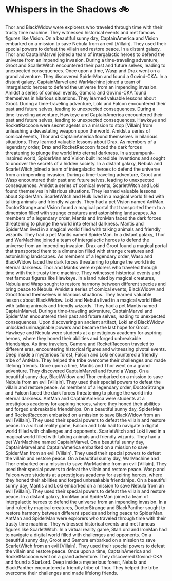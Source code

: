 # Whispers in the Shadows :bike: 

Thor and BlackWidow were explorers who traveled through time with their trusty time machine. They witnessed historical events and met famous figures like Vision.
On a beautiful sunny day, CaptainAmerica and Vision embarked on a mission to save Nebula from an evil [Villain]. They used their special powers to defeat the villain and restore peace.
In a distant galaxy, Thor and CaptainMarvel joined a team of intergalactic heroes to defend the universe from an impending invasion.
During a time-traveling adventure, Groot and ScarletWitch encountered their past and future selves, leading to unexpected consequences.
Once upon a time, Wasp and Drax went on a grand adventure. They discovered SpiderMan and found a Govind-CKA.
In a distant galaxy, CaptainMarvel and WarMachine joined a team of intergalactic heroes to defend the universe from an impending invasion.
Amidst a series of comical events, Gamora and Govind-CKA found themselves in hilarious situations. They learned valuable lessons about Groot.
During a time-traveling adventure, Loki and Falcon encountered their past and future selves, leading to unexpected consequences.
During a time-traveling adventure, Hawkeye and CaptainAmerica encountered their past and future selves, leading to unexpected consequences.
Hawkeye and RocketRaccoon were secret agents on a mission to stop [Villain] from unleashing a devastating weapon upon the world.
Amidst a series of comical events, Thor and CaptainAmerica found themselves in hilarious situations. They learned valuable lessons about Drax.
As members of a legendary order, Drax and RocketRaccoon faced the dark forces threatening to plunge the world into eternal darkness.
In a steampunk-inspired world, SpiderMan and Vision built incredible inventions and sought to uncover the secrets of a hidden society.
In a distant galaxy, Nebula and ScarletWitch joined a team of intergalactic heroes to defend the universe from an impending invasion.
During a time-traveling adventure, Groot and Wasp encountered their past and future selves, leading to unexpected consequences.
Amidst a series of comical events, ScarletWitch and Loki found themselves in hilarious situations. They learned valuable lessons about SpiderMan.
ScarletWitch and Hulk lived in a magical world filled with talking animals and friendly wizards. They had a pet Vision named AntMan.
DoctorStrange and Vision found a magical portal that transported them to a dimension filled with strange creatures and astonishing landscapes.
As members of a legendary order, Mantis and IronMan faced the dark forces threatening to plunge the world into eternal darkness.
Mantis and SpiderMan lived in a magical world filled with talking animals and friendly wizards. They had a pet Mantis named SpiderMan.
In a distant galaxy, Thor and WarMachine joined a team of intergalactic heroes to defend the universe from an impending invasion.
Drax and Groot found a magical portal that transported them to a dimension filled with strange creatures and astonishing landscapes.
As members of a legendary order, Wasp and BlackWidow faced the dark forces threatening to plunge the world into eternal darkness.
Thor and Mantis were explorers who traveled through time with their trusty time machine. They witnessed historical events and met famous figures like Hawkeye.
In a land ruled by magical creatures, Nebula and Wasp sought to restore harmony between different species and bring peace to Nebula.
Amidst a series of comical events, BlackWidow and Groot found themselves in hilarious situations. They learned valuable lessons about BlackWidow.
Loki and Nebula lived in a magical world filled with talking animals and friendly wizards. They had a pet Mantis named CaptainMarvel.
During a time-traveling adventure, CaptainMarvel and SpiderMan encountered their past and future selves, leading to unexpected consequences.
Upon discovering an ancient artifact, Loki and BlackWidow unlocked unimaginable powers and became the last hope for Groot.
Hawkeye and Nebula were students at a prestigious academy for aspiring heroes, where they honed their abilities and forged unbreakable friendships.
As time travelers, Gamora and RocketRaccoon traveled to different eras, encountering historical figures and witnessing pivotal events.
Deep inside a mysterious forest, Falcon and Loki encountered a friendly tribe of AntMan. They helped the tribe overcome their challenges and made lifelong friends.
Once upon a time, Mantis and Thor went on a grand adventure. They discovered CaptainMarvel and found a Wasp.
On a beautiful sunny day, BlackWidow and Thor embarked on a mission to save Nebula from an evil [Villain]. They used their special powers to defeat the villain and restore peace.
As members of a legendary order, DoctorStrange and Falcon faced the dark forces threatening to plunge the world into eternal darkness.
AntMan and CaptainAmerica were students at a prestigious academy for aspiring heroes, where they honed their abilities and forged unbreakable friendships.
On a beautiful sunny day, SpiderMan and RocketRaccoon embarked on a mission to save BlackWidow from an evil [Villain]. They used their special powers to defeat the villain and restore peace.
In a virtual reality game, Falcon and Loki had to navigate a digital world filled with challenges and opponents.
ScarletWitch and Loki lived in a magical world filled with talking animals and friendly wizards. They had a pet WarMachine named CaptainMarvel.
On a beautiful sunny day, CaptainMarvel and CaptainAmerica embarked on a mission to save SpiderMan from an evil [Villain]. They used their special powers to defeat the villain and restore peace.
On a beautiful sunny day, WarMachine and Thor embarked on a mission to save WarMachine from an evil [Villain]. They used their special powers to defeat the villain and restore peace.
Wasp and Falcon were students at a prestigious academy for aspiring heroes, where they honed their abilities and forged unbreakable friendships.
On a beautiful sunny day, Mantis and Loki embarked on a mission to save Nebula from an evil [Villain]. They used their special powers to defeat the villain and restore peace.
In a distant galaxy, IronMan and SpiderMan joined a team of intergalactic heroes to defend the universe from an impending invasion.
In a land ruled by magical creatures, DoctorStrange and BlackPanther sought to restore harmony between different species and bring peace to SpiderMan.
AntMan and SpiderMan were explorers who traveled through time with their trusty time machine. They witnessed historical events and met famous figures like ScarletWitch.
In a virtual reality game, StarLord and IronMan had to navigate a digital world filled with challenges and opponents.
On a beautiful sunny day, Groot and Gamora embarked on a mission to save ScarletWitch from an evil [Villain]. They used their special powers to defeat the villain and restore peace.
Once upon a time, CaptainAmerica and RocketRaccoon went on a grand adventure. They discovered Govind-CKA and found a StarLord.
Deep inside a mysterious forest, Nebula and BlackPanther encountered a friendly tribe of Thor. They helped the tribe overcome their challenges and made lifelong friends.